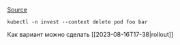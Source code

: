 [Source](https://kubernetes.io/ru/docs/reference/kubectl/cheatsheet/)

```
kubectl -n invest --context delete pod foo bar
```
Как вариант можно сделать [[2023-08-16T17-38|rollout]]
